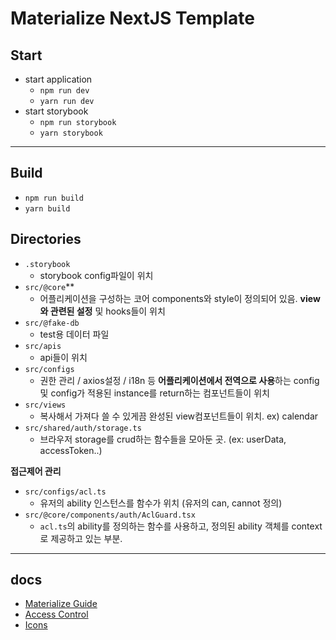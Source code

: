 # Materialize NextJS Template

## Start

- start application
  - `npm run dev`
  - `yarn run dev`
- start storybook
  - `npm run storybook`
  - `yarn storybook`

---

## Build

- `npm run build`
- `yarn build`

## Directories

- `.storybook`
  - storybook config파일이 위치
- `src/@core`\*\*
  - 어플리케이션을 구성하는 코어 components와 style이 정의되어 있음. **view와 관련된 설정** 및 hooks들이 위치
- `src/@fake-db`
  - test용 데이터 파일
- `src/apis`
  - api들이 위치
- `src/configs`
  - 권한 관리 / axios설정 / i18n 등 **어플리케이션에서 전역으로 사용**하는 config및 config가 적용된 instance를 return하는 컴포넌트들이 위치
- `src/views`
  - 복사해서 가져다 쓸 수 있게끔 완성된 view컴포넌트들이 위치. ex) calendar
- `src/shared/auth/storage.ts`
  - 브라우저 storage를 crud하는 함수들을 모아둔 곳. (ex: userData, accessToken..)

**접근제어 관리**

- `src/configs/acl.ts`
  - 유저의 ability 인스턴스를 함수가 위치 (유저의 can, cannot 정의)
- `src/@core/components/auth/AclGuard.tsx`
  - `acl.ts`의 ability를 정의하는 함수를 사용하고, 정의된 ability 객체를 context로 제공하고 있는 부분.

---

## docs

- [Materialize Guide](https://pixinvent.com/demo/materialize-mui-react-nextjs-admin-template/documentation/guide/)
- [Access Control](https://pixinvent.com/demo/materialize-mui-react-nextjs-admin-template/documentation/guide/development/access-control.html)
- [Icons](https://pictogrammers.com/library/mdi/)
